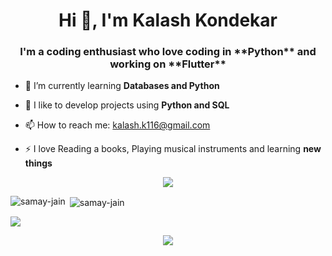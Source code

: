 <h1 align="center">Hi 👋, I'm Kalash Kondekar</h1>
<h3 align="center">I'm a coding enthusiast who love coding in **Python** and working on **Flutter**</h3>


- 🌱 I’m currently learning **Databases and Python**
  
- 👯 I like to develop projects using **Python and SQL**
  
- 📫 How to reach me: kalash.k116@gmail.com
  
- ⚡ I love Reading a books, Playing musical instruments and learning **new things**


<p align="center">
  <a href="https://skillicons.dev">
    <img src="https://skillicons.dev/icons?i=java,python,mysql,sqlite,eclipse,androidstudio,git,github" />
  </a>
</p>

<p><img align="left" src="https://github-readme-stats.vercel.app/api/top-langs?username=kalashk116&show_icons=true&locale=en&layout=compact" alt="samay-jain" /></p>

<p>&nbsp;<img align="center" src="https://github-readme-stats.vercel.app/api?username=kalashk116&show_icons=true&locale=en" alt="samay-jain" /></p>

<p><img align="center" src="http://github-profile-summary-cards.vercel.app/api/cards/profile-details?username=kalashk116&theme=nord_dark"/></p>


<p align="center">
  <a href="https://visitcount.itsvg.in">
    <img src="https://visitcount.itsvg.in/api?id=kalashk116&label=Profile%20Views&color=9&icon=9&pretty=true" />
  </a>
</p>
